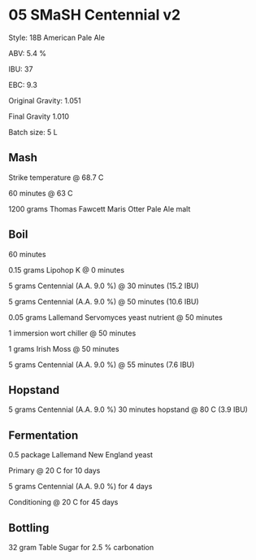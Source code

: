 # 05 SMaSH Centennial v2

Style: 18B American Pale Ale

ABV: 5.4 %

IBU: 37

EBC: 9.3

Original Gravity: 1.051

Final Gravity 1.010

Batch size: 5 L

## Mash

Strike temperature @ 68.7 C

60 minutes @ 63 C

1200 grams Thomas Fawcett Maris Otter Pale Ale malt

## Boil

60 minutes

0.15 grams Lipohop K @ 0 minutes

5 grams Centennial (A.A. 9.0 %) @ 30 minutes (15.2 IBU)

5 grams Centennial (A.A. 9.0 %) @ 50 minutes (10.6 IBU)

0.05 grams Lallemand Servomyces yeast nutrient @ 50 minutes

1 immersion wort chiller @ 50 minutes

1 grams Irish Moss @ 50 minutes

5 grams Centennial (A.A. 9.0 %) @ 55 minutes (7.6 IBU)

## Hopstand

5 grams Centennial (A.A. 9.0 %) 30 minutes hopstand @ 80 C (3.9 IBU)

## Fermentation

0.5 package Lallemand New England yeast

Primary @ 20 C for 10 days

5 grams Centennial (A.A. 9.0 %) for 4 days

Conditioning @ 20 C for 45 days

## Bottling

32 gram Table Sugar for 2.5 % carbonation
